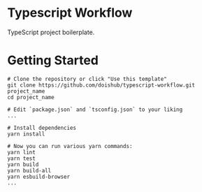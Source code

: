 # Typescript Workflow
TypeScript project boilerplate.

# Getting Started
```
# Clone the repository or click "Use this template"
git clone https://github.com/doishub/typescript-workflow.git project_name
cd project_name

# Edit `package.json` and `tsconfig.json` to your liking
...

# Install dependencies
yarn install

# Now you can run various yarn commands:
yarn lint
yarn test
yarn build
yarn build-all
yarn esbuild-browser
...
```